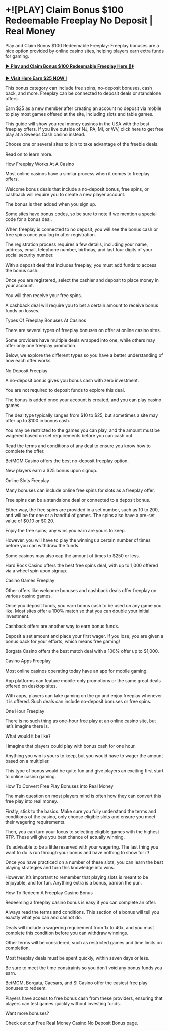 # +![PLAY] Claim Bonus $100 Redeemable Freeplay No Deposit | Real Money

Play and Claim Bonus $100 Redeemable Freeplay: Freeplay bonuses are a nice option provided by online casino sites, helping players earn extra funds for gaming.

**[▶️ Play and Claim Bonus $100 Redeemable Freeplay Here 🎰⬇️](https://www.freeplayrewards.me/2024/08/get-25-reward-by-signup-freeplay.html)**

**[▶️ Visit Here Earn $25 NOW !](https://www.freeplayrewards.me/2024/08/get-25-reward-by-signup-freeplay.html)**

This bonus category can include free spins, no-deposit bonuses, cash back, and more. Freeplay can be connected to deposit deals or standalone offers.

Earn $25 as a new member after creating an account no deposit via mobile to play most games offered at the site, including slots and table games.

This guide will show you real money casinos in the USA with the best freeplay offers. If you live outside of NJ, PA, MI, or WV, click here to get free play at a Sweeps Cash casino instead.

Choose one or several sites to join to take advantage of the freebie deals.

Read on to learn more.

How Freeplay Works At A Casino

Most online casinos have a similar process when it comes to freeplay offers.

Welcome bonus deals that include a no-deposit bonus, free spins, or cashback will require you to create a new player account.

The bonus is then added when you sign up.

Some sites have bonus codes, so be sure to note if we mention a special code for a bonus deal.

When freeplay is connected to no deposit, you will see the bonus cash or free spins once you log in after registration.

The registration process requires a few details, including your name, address, email, telephone number, birthday, and last four digits of your social security number.

With a deposit deal that includes freeplay, you must add funds to access the bonus cash.

Once you are registered, select the cashier and deposit to place money in your account.

You will then receive your free spins.

A cashback deal will require you to bet a certain amount to receive bonus funds on losses.

Types Of Freeplay Bonuses At Casinos

There are several types of freeplay bonuses on offer at online casino sites.

Some providers have multiple deals wrapped into one, while others may offer only one freeplay promotion.

Below, we explore the different types so you have a better understanding of how each offer works.

No Deposit Freeplay

A no-deposit bonus gives you bonus cash with zero investment.

You are not required to deposit funds to explore this deal.

The bonus is added once your account is created, and you can play casino games.

The deal type typically ranges from $10 to $25, but sometimes a site may offer up to $100 in bonus cash.

You may be restricted to the games you can play, and the amount must be wagered based on set requirements before you can cash out.

Read the terms and conditions of any deal to ensure you know how to complete the offer.

BetMGM Casino offers the best no-deposit freeplay option.

New players earn a $25 bonus upon signup.

Online Slots Freeplay

Many bonuses can include online free spins for slots as a freeplay offer.

Free spins can be a standalone deal or connected to a deposit bonus.

Either way, the free spins are provided in a set number, such as 10 to 200, and will be for one or a handful of games. The spins also have a pre-set value of $0.10 or $0.20.

Enjoy the free spins; any wins you earn are yours to keep.

However, you will have to play the winnings a certain number of times before you can withdraw the funds.

Some casinos may also cap the amount of times to $250 or less.

Hard Rock Casino offers the best free spins deal, with up to 1,000 offered via a wheel spin upon signup.

Casino Games Freeplay

Other offers like welcome bonuses and cashback deals offer freeplay on various casino games.

Once you deposit funds, you earn bonus cash to be used on any game you like. Most sites offer a 100% match so that you can double your initial investment.

Cashback offers are another way to earn bonus funds.

Deposit a set amount and place your first wager. If you lose, you are given a bonus back for your efforts, which means free gaming!

Borgata Casino offers the best match deal with a 100% offer up to $1,000.

Casino Apps Freeplay

Most online casinos operating today have an app for mobile gaming.

App platforms can feature mobile-only promotions or the same great deals offered on desktop sites.

With apps, players can take gaming on the go and enjoy freeplay whenever it is offered. Such deals can include no-deposit bonuses or free spins.

One Hour Freeplay

There is no such thing as one-hour free play at an online casino site, but let’s imagine there is.

What would it be like?

I imagine that players could play with bonus cash for one hour.

Anything you win is yours to keep, but you would have to wager the amount based on a multiplier.

This type of bonus would be quite fun and give players an exciting first start to online casino gaming.

How To Convert Free Play Bonuses into Real Money

The main question on most players mind is often how they can convert this free play into real money.

Firstly, stick to the basics. Make sure you fully understand the terms and conditions of the casino, only choose eligible slots and ensure you meet their wagering requirements.

Then, you can turn your focus to selecting eligible games with the highest RTP. These will give you best chance of actually winning.

It’s advisable to be a little reserved with your wagering. The last thing you want to do is run through your bonus and have nothing to show for it!

Once you have practiced on a number of these slots, you can learn the best playing strategies and turn this knowledge into wins.

However, it’s important to remember that playing slots is meant to be enjoyable, and for fun. Anything extra is a bonus, pardon the pun.

How To Redeem A Freeplay Casino Bonus

Redeeming a freeplay casino bonus is easy if you can complete an offer.

Always read the terms and conditions. This section of a bonus will tell you exactly what you can and cannot do.

Deals will include a wagering requirement from 1x to 40x, and you must complete this condition before you can withdraw winnings.

Other terms will be considered, such as restricted games and time limits on completion.

Most freeplay deals must be spent quickly, within seven days or less.

Be sure to meet the time constraints so you don’t void any bonus funds you earn.

BetMGM, Borgata, Caesars, and SI Casino offer the easiest free play bonuses to redeem.

Players have access to free bonus cash from these providers, ensuring that players can test games quickly without investing funds.

Want more bonuses?

Check out our Free Real Money Casino No Deposit Bonus page.
